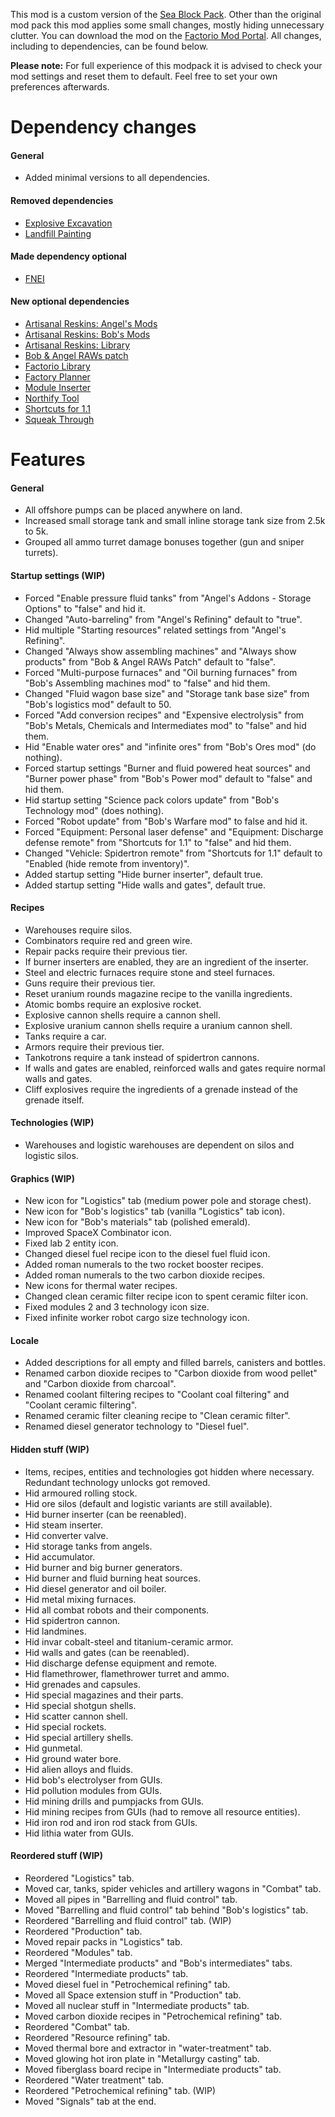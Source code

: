 This mod is a custom version of the [Sea Block Pack](https://mods.factorio.com/mod/SeaBlockMetaPack). Other than the original mod pack this mod applies some small changes, mostly hiding unnecessary clutter. You can download the mod on the [Factorio Mod Portal](https://mods.factorio.com/mod/SeaBlockCustomPack). All changes, including to dependencies, can be found below.

**Please note:** For full experience of this modpack it is advised to check your mod settings and reset them to default. Feel free to set your own preferences afterwards.


# Dependency changes

#### General

* Added minimal versions to all dependencies.

#### Removed dependencies

* [Explosive Excavation](https://mods.factorio.com/mod/Explosive%20Excavation)
* [Landfill Painting](https://mods.factorio.com/mod/LandfillPainting)


#### Made dependency optional

* [FNEI](https://mods.factorio.com/mod/FNEI)


#### New optional dependencies

* [Artisanal Reskins: Angel's Mods](https://mods.factorio.com/mod/reskins-angels)
* [Artisanal Reskins: Bob's Mods](https://mods.factorio.com/mod/reskins-bobs)
* [Artisanal Reskins: Library](https://mods.factorio.com/mod/reskins-library)
* [Bob & Angel RAWs patch](https://mods.factorio.com/mod/baraws)
* [Factorio Library](https://mods.factorio.com/mod/flib)
* [Factory Planner](https://mods.factorio.com/mod/factoryplanner)
* [Module Inserter](https://mods.factorio.com/mod/ModuleInserter)
* [Northify Tool](https://mods.factorio.com/mod/northifytool)
* [Shortcuts for 1.1](https://mods.factorio.com/mod/Shortcuts-ick)
* [Squeak Through](https://mods.factorio.com/mod/Squeak%20Through)


# Features

#### General

* All offshore pumps can be placed anywhere on land.
* Increased small storage tank and small inline storage tank size from 2.5k to 5k.
* Grouped all ammo turret damage bonuses together (gun and sniper turrets).


#### Startup settings (WIP)

* Forced "Enable pressure fluid tanks" from "Angel's Addons - Storage Options" to "false" and hid it.
* Changed "Auto-barreling" from "Angel's Refining" default to "true".
* Hid multiple "Starting resources" related settings from "Angel's Refining".
* Changed "Always show assembling machines" and "Always show products" from "Bob & Angel RAWs Patch" default to "false".
* Forced "Multi-purpose furnaces" and "Oil burning furnaces" from "Bob's Assembling machines mod" to "false" and hid them.
* Changed "Fluid wagon base size" and "Storage tank base size" from "Bob's logistics mod" default to 50.
* Forced "Add conversion recipes" and "Expensive electrolysis" from "Bob's Metals, Chemicals and Intermediates mod" to "false" and hid them.
* Hid "Enable water ores" and "infinite ores" from "Bob's Ores mod" (do nothing).
* Forced startup settings "Burner and fluid powered heat sources" and "Burner power phase" from "Bob's Power mod" default to "false" and hid them.
* Hid startup setting "Science pack colors update" from "Bob's Technology mod" (does nothing).
* Forced "Robot update" from "Bob's Warfare mod" to false and hid it.
* Forced "Equipment: Personal laser defense" and "Equipment: Discharge defense remote" from "Shortcuts for 1.1" to "false" and hid them.
* Changed "Vehicle: Spidertron remote" from "Shortcuts for 1.1" default to "Enabled (hide remote from inventory)".
* Added startup setting "Hide burner inserter", default true.
* Added startup setting "Hide walls and gates", default true.


#### Recipes

* Warehouses require silos.
* Combinators require red and green wire.
* Repair packs require their previous tier.
* If burner inserters are enabled, they are an ingredient of the inserter.
* Steel and electric furnaces require stone and steel furnaces.
* Guns require their previous tier.
* Reset uranium rounds magazine recipe to the vanilla ingredients.
* Atomic bombs require an explosive rocket.
* Explosive cannon shells require a cannon shell.
* Explosive uranium cannon shells require a uranium cannon shell.
* Tanks require a car.
* Armors require their previous tier.
* Tankotrons require a tank instead of spidertron cannons.
* If walls and gates are enabled, reinforced walls and gates require normal walls and gates.
* Cliff explosives require the ingredients of a grenade instead of the grenade itself.


#### Technologies (WIP)

* Warehouses and logistic warehouses are dependent on silos and logistic silos.


#### Graphics (WIP)

* New icon for "Logistics" tab (medium power pole and storage chest).
* New icon for "Bob's logistics" tab (vanilla "Logistics" tab icon).
* New icon for "Bob's materials" tab (polished emerald).
* Improved SpaceX Combinator icon.
* Fixed lab 2 entity icon.
* Changed diesel fuel recipe icon to the diesel fuel fluid icon.
* Added roman numerals to the two rocket booster recipes.
* Added roman numerals to the two carbon dioxide recipes.
* New icons for thermal water recipes.
* Changed clean ceramic filter recipe icon to spent ceramic filter icon.
* Fixed modules 2 and 3 technology icon size.
* Fixed infinite worker robot cargo size technology icon.


#### Locale

* Added descriptions for all empty and filled barrels, canisters and bottles.
* Renamed carbon dioxide recipes to "Carbon dioxide from wood pellet" and "Carbon dioxide from charcoal".
* Renamed coolant filtering recipes to "Coolant coal filtering" and "Coolant ceramic filtering".
* Renamed ceramic filter cleaning recipe to "Clean ceramic filter".
* Renamed diesel generator technology to "Diesel fuel".


#### Hidden stuff (WIP)

* Items, recipes, entities and technologies got hidden where necessary. Redundant technology unlocks got removed.
* Hid armoured rolling stock.
* Hid ore silos (default and logistic variants are still available).
* Hid burner inserter (can be reenabled).
* Hid steam inserter.
* Hid converter valve.
* Hid storage tanks from angels.
* Hid accumulator.
* Hid burner and big burner generators.
* Hid burner and fluid burning heat sources.
* Hid diesel generator and oil boiler.
* Hid metal mixing furnaces.
* Hid all combat robots and their components.
* Hid spidertron cannon.
* Hid landmines.
* Hid invar cobalt-steel and titanium-ceramic armor.
* Hid walls and gates (can be reenabled).
* Hid discharge defense equipment and remote.
* Hid flamethrower, flamethrower turret and ammo.
* Hid grenades and capsules.
* Hid special magazines and their parts.
* Hid special shotgun shells.
* Hid scatter cannon shell.
* Hid special rockets.
* Hid special artillery shells.
* Hid gunmetal.
* Hid ground water bore.
* Hid alien alloys and fluids.
* Hid bob's electrolyser from GUIs.
* Hid pollution	modules from GUIs.
* Hid mining drills and pumpjacks from GUIs.
* Hid mining recipes from GUIs (had to remove all resource entities).
* Hid iron rod and iron rod stack from GUIs.
* Hid lithia water from GUIs.


#### Reordered stuff (WIP)

* Reordered "Logistics" tab.
* Moved car, tanks, spider vehicles and artillery wagons in "Combat" tab.
* Moved all pipes in "Barrelling and fluid control" tab.
* Moved "Barrelling and fluid control" tab behind "Bob's logistics" tab.
* Reordered "Barrelling and fluid control" tab. (WIP)
* Reordered "Production" tab.
* Moved repair packs in "Logistics" tab.
* Reordered "Modules" tab.
* Merged "Intermediate products" and "Bob's intermediates" tabs.
* Reordered "Intermediate products" tab.
* Moved diesel fuel in "Petrochemical refining" tab.
* Moved all Space extension stuff in "Production" tab.
* Moved all nuclear stuff in "Intermediate products" tab.
* Moved carbon dioxide recipes in "Petrochemical refining" tab.
* Reordered "Combat" tab.
* Reordered "Resource refining" tab.
* Moved thermal bore and extractor in "water-treatment" tab.
* Moved glowing hot iron plate in "Metallurgy casting" tab.
* Moved fiberglass board recipe in "Intermediate products" tab.
* Reordered "Water treatment" tab.
* Reordered "Petrochemical refining" tab. (WIP)
* Moved "Signals" tab at the end.
